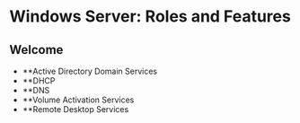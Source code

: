 # Windows Server: Roles and Features

## Welcome

- **Active Directory Domain Services
- **DHCP
- **DNS
- **Volume Activation Services
- **Remote Desktop Services


